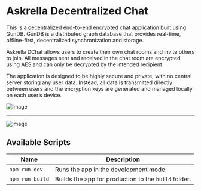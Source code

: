 # Askrella Decentralized Chat

This is a decentralized end-to-end encrypted chat application built using GunDB. GunDB is a distributed graph database that provides real-time, offline-first, decentralized synchronization and storage.

Askrella DChat allows users to create their own chat rooms and invite others to join. All messages sent and received in the chat room are encrypted using AES and can only be decrypted by the intended recipient.

The application is designed to be highly secure and private, with no central server storing any user data. Instead, all data is transmitted directly between users and the encryption keys are generated and managed locally on each user’s device.

![image](https://user-images.githubusercontent.com/6507938/235147783-ff9320b6-c214-48bc-beb2-810b9025e9c1.png)

<hr/>

![image](https://user-images.githubusercontent.com/6507938/235148754-78ab0dd0-2253-446a-b8e5-bee869d8196f.png)

## Available Scripts

| Name            | Description                                          |
| --------------- | ---------------------------------------------------- |
| `npm run dev`   | Runs the app in the development mode.                |
| `npm run build` | Builds the app for production to the `build` folder. |
